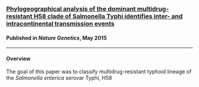 ### [Phylogeographical analysis of the dominant multidrug-resistant H58 clade of Salmonella Typhi identifies inter- and intracontinental transmission events](http://www.dx.doi.org/10.1038/ng.3281)
#### Published in *Nature Genetics*, May 2015

*****

#### Overview
The goal of this paper was to classify multidrug-resistant typhoid lineage of the *Salmonella enterica* serovar Typhi, H58
